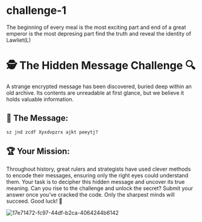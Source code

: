 # challenge-1
The beginning of every meal is the most exciting part and end of a great emperor is the most depresing part find the truth and reveal the identity of Lawliet(L)

# 🕵️ The Hidden Message Challenge 🔍

A strange encrypted message has been discovered, buried deep within an old archive. Its contents are unreadable at first glance, but we believe it holds valuable information.

## 📜 The Message:
```
sz jnd zcdf Xyxdvpzrx ajkt peeytj?
```

## 🏆 Your Mission:
Throughout history, great rulers and strategists have used clever methods to encode their messages, ensuring only the right eyes could understand them. Your task is to decipher this hidden message and uncover its true meaning.
Can you rise to the challenge and unlock the secret?
Submit your answer once you’ve cracked the code. Only the sharpest minds will succeed. Good luck! 🚀



![17e71472-fc97-44df-b2ca-4064244b6142](https://github.com/user-attachments/assets/29871105-7bdd-4b6f-b94a-ab3b801368e9)
